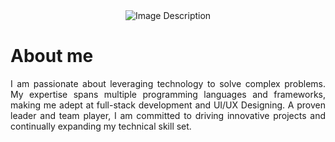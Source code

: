 <div align= "center">
  <img src="https://drive.google.com/uc?export=view&id=1Du5ikn7eP6M8NefU6JnEdEZeOhVltBBO" alt="Image Description"/>
</div>

<!--<div align= "center">
<a href="https://git.io/typing-svg"><img src="https://readme-typing-svg.demolab.com?font=Poppins&weight=600&size=36&pause=1000&color=8DA5FA&center=true&vCenter=true&random=false&width=435&lines=I'm+a;Technology+Enthusiast;Full-stack+Developer;UI/UX Designing" alt="Technology Enthusiast | Full-stack Developer | UI/UX Designing" /></a>
</div>-->


 # About me
  <p align="justify">
    I am passionate about leveraging technology to solve complex problems. My expertise spans multiple programming languages and frameworks, making me adept at full-stack development and UI/UX Designing. A proven leader and team player, I am committed to driving innovative projects and continually expanding my technical skill set.
  
  </p>

<!--
<center>
  <h1>My stats</h1>
</center>


<p align="left">
  <a href="https://twitter.com/zsfdfsdf" target="blank">
    <img align="center" src="https://raw.githubusercontent.com/rahuldkjain/github-profile-readme-generator/master/src/images/icons/Social/twitter.svg" alt="Twitter" height="30" width="40" />
  </a>
  <a href="https://linkedin.com/in/sfsdf" target="blank">
    <img align="center" src="https://raw.githubusercontent.com/rahuldkjain/github-profile-readme-generator/master/src/images/icons/Social/linked-in-alt.svg" alt="LinkedIn" height="30" width="40" />
  </a>
</p>


 

## Support

<p>
  <a href="https://www.buymeacoffee.com/sineth2140g">
    <img align="left" src="https://cdn.buymeacoffee.com/buttons/v2/default-yellow.png" height="50" width="210" alt="sineth2140g" />
  </a>
</p>

## GitHub Stats

<p align="center">
 
</p>

 <img src="https://github-readme-stats.vercel.app/api/top-langs?username=darkhenrhal&show_icons=false&locale=en&theme=algolia&title_color=CBACF9&text_color=ACBDF9&border_radius=10&hide_border=true&icon_color=5b3df2" alt="darkhenrhal" height="300" width="450" />
  <img src="https://github-readme-stats.vercel.app/api?username=darkhenrhal&show_icons=true&locale=en&icons=true&theme=algolia&title_color=CBACF9&text_color=ACBDF9&border_radius=10&hide_border=true&icon_color=5b3df2" alt="darkhenrhal" height="300" width="500" />
  <img src="https://github-readme-streak-stats.herokuapp.com/?user=darkhenrhal&icons=true&theme=algolia&title_color=CBACF9&text_color=ACBDF9&border_radius=10&hide_border=true&icon_color=5b3df2" alt="darkhenrhal" height="300" width="500" />-->





